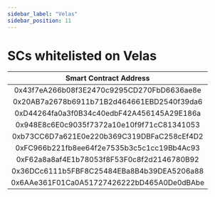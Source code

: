 ```yaml
---
sidebar_label: "Velas"
sidebar_position: 11
---
```


# SCs whitelisted on Velas

|Smart Contract Address|
|:-:|
|0x43f7eA266b08f3E2470c9295CD270FbD6636ae8e|
|0x20AB7a2678b6911b71B2d464661EBD2540f39da6|
|0xD44264fa0a3f0B34c40edbF42A456145A29E186a|
|0x948E8c6E0c9035f7372a10e10f9f71cC81341053|
|0xb73CC6D7a621E0e220b369C319DBFaC258cEf4D2|
|0xFC966b221fb8ee64f2e7535b3c5c1cc19Bb4Ac93|
|0xF62a8a8af4E1b78053f8F53F0c8f2d2146780B92|
|0x36DCc6111b5FBF8C25484EBa8B4b39DEA5206a88|
|0x6AAe361F01Ca0A51727426222bD465A0De0dBAbe|